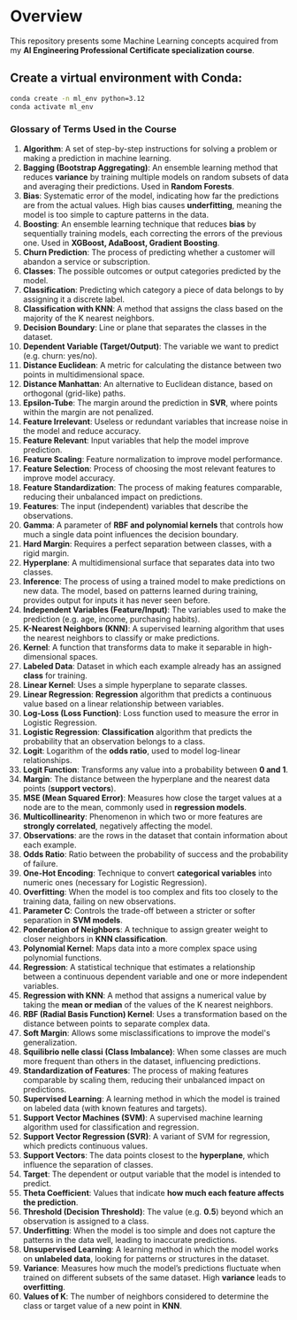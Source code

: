# Overview 

This repository presents some Machine Learning concepts acquired from my **AI Engineering Professional Certificate specialization course**.

## Create a virtual environment with **Conda**:
 ```bash
 conda create -n ml_env python=3.12
 conda activate ml_env
```

### **Glossary of Terms Used in the Course**  

1. **Algorithm**: A set of step-by-step instructions for solving a problem or making a prediction in machine learning.  
2. **Bagging (Bootstrap Aggregating)**: An ensemble learning method that reduces **variance** by training multiple models on random subsets of data and averaging their predictions. Used in **Random Forests**.  
3. **Bias**: Systematic error of the model, indicating how far the predictions are from the actual values. High bias causes **underfitting**, meaning the model is too simple to capture patterns in the data.  
4. **Boosting**: An ensemble learning technique that reduces **bias** by sequentially training models, each correcting the errors of the previous one. Used in **XGBoost, AdaBoost, Gradient Boosting**.  
5. **Churn Prediction**: The process of predicting whether a customer will abandon a service or subscription.  
6. **Classes**: The possible outcomes or output categories predicted by the model.  
7. **Classification**: Predicting which category a piece of data belongs to by assigning it a discrete label.  
8. **Classification with KNN**: A method that assigns the class based on the majority of the K nearest neighbors.  
9. **Decision Boundary**: Line or plane that separates the classes in the dataset.
10. **Dependent Variable (Target/Output)**: The variable we want to predict (e.g. churn: yes/no).
11. **Distance Euclidean**: A metric for calculating the distance between two points in multidimensional space.  
12. **Distance Manhattan**: An alternative to Euclidean distance, based on orthogonal (grid-like) paths.  
13. **Epsilon-Tube**: The margin around the prediction in **SVR**, where points within the margin are not penalized.  
14. **Feature Irrelevant**: Useless or redundant variables that increase noise in the model and reduce accuracy.  
15. **Feature Relevant**: Input variables that help the model improve prediction.  
16. **Feature Scaling**: Feature normalization to improve model performance.
17. **Feature Selection**: Process of choosing the most relevant features to improve model accuracy.
18. **Feature Standardization**: The process of making features comparable, reducing their unbalanced impact on predictions.  
19. **Features**: The input (independent) variables that describe the observations.  
20. **Gamma**: A parameter of **RBF and polynomial kernels** that controls how much a single data point influences the decision boundary.  
21. **Hard Margin**: Requires a perfect separation between classes, with a rigid margin.  
22. **Hyperplane**: A multidimensional surface that separates data into two classes.  
23. **Inference**: The process of using a trained model to make predictions on new data. The model, based on patterns learned during training, provides output for inputs it has never seen before.  
24. **Independent Variables (Feature/Input)**: The variables used to make the prediction (e.g. age, income, purchasing habits).
25. **K-Nearest Neighbors (KNN)**: A supervised learning algorithm that uses the nearest neighbors to classify or make predictions.  
26. **Kernel**: A function that transforms data to make it separable in high-dimensional spaces.  
27. **Labeled Data**: Dataset in which each example already has an assigned **class** for training.
28. **Linear Kernel**: Uses a simple hyperplane to separate classes.  
29. **Linear Regression**: **Regression** algorithm that predicts a continuous value based on a linear relationship between variables.
30. **Log-Loss (Loss Function)**: Loss function used to measure the error in Logistic Regression.
31. **Logistic Regression**: **Classification** algorithm that predicts the probability that an observation belongs to a class.
32. **Logit**: Logarithm of the **odds ratio**, used to model log-linear relationships.
33. **Logit Function**: Transforms any value into a probability between **0 and 1**.
34. **Margin**: The distance between the hyperplane and the nearest data points (**support vectors**).  
35. **MSE (Mean Squared Error)**: Measures how close the target values at a node are to the mean, commonly used in **regression models**.  
36. **Multicollinearity**: Phenomenon in which two or more features are **strongly correlated**, negatively affecting the model.
37. **Observations**: are the rows in the dataset that contain information about each example.  
38. **Odds Ratio**: Ratio between the probability of success and the probability of failure.
39. **One-Hot Encoding**: Technique to convert **categorical variables** into numeric ones (necessary for Logistic Regression).
40. **Overfitting**: When the model is too complex and fits too closely to the training data, failing on new observations.  
41. **Parameter C**: Controls the trade-off between a stricter or softer separation in **SVM models**.  
42. **Ponderation of Neighbors**: A technique to assign greater weight to closer neighbors in **KNN classification**.  
43. **Polynomial Kernel**: Maps data into a more complex space using polynomial functions.  
44. **Regression**: A statistical technique that estimates a relationship between a continuous dependent variable and one or more independent variables.  
45. **Regression with KNN**: A method that assigns a numerical value by taking the **mean or median** of the values of the K nearest neighbors.  
46. **RBF (Radial Basis Function) Kernel**: Uses a transformation based on the distance between points to separate complex data.  
47. **Soft Margin**: Allows some misclassifications to improve the model's generalization.  
48. **Squilibrio nelle classi (Class Imbalance)**: When some classes are much more frequent than others in the dataset, influencing predictions.  
49. **Standardization of Features**: The process of making features comparable by scaling them, reducing their unbalanced impact on predictions.  
50. **Supervised Learning**: A learning method in which the model is trained on labeled data (with known features and targets).  
51. **Support Vector Machines (SVM)**: A supervised machine learning algorithm used for classification and regression.  
52. **Support Vector Regression (SVR)**: A variant of SVM for regression, which predicts continuous values.  
53. **Support Vectors**: The data points closest to the **hyperplane**, which influence the separation of classes.  
54. **Target**: The dependent or output variable that the model is intended to predict.  
55. **Theta Coefficient**: Values ​​that indicate **how much each feature affects the prediction**.
56. **Threshold (Decision Threshold)**: The value (e.g. **0.5**) beyond which an observation is assigned to a class.
57. **Underfitting**: When the model is too simple and does not capture the patterns in the data well, leading to inaccurate predictions.  
58. **Unsupervised Learning**: A learning method in which the model works on **unlabeled data**, looking for patterns or structures in the dataset.  
59. **Variance**: Measures how much the model’s predictions fluctuate when trained on different subsets of the same dataset. High **variance** leads to **overfitting**.  
60. **Values of K**: The number of neighbors considered to determine the class or target value of a new point in **KNN**.


